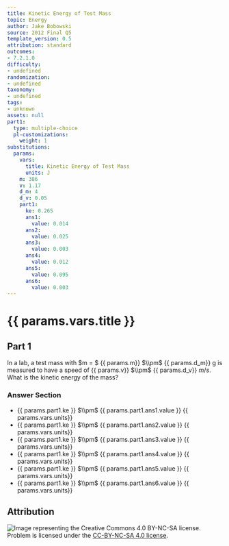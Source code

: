 ```yaml
---
title: Kinetic Energy of Test Mass
topic: Energy
author: Jake Bobowski
source: 2012 Final Q5
template_version: 0.5
attribution: standard
outcomes:
- 7.2.1.0
difficulty:
- undefined
randomization:
- undefined
taxonomy:
- undefined
tags:
- unknown
assets: null
part1:
  type: multiple-choice
  pl-customizations:
    weight: 1
substitutions:
  params:
    vars:
      title: Kinetic Energy of Test Mass
      units: J
    m: 386
    v: 1.17
    d_m: 4
    d_v: 0.05
    part1:
      ke: 0.265
      ans1:
        value: 0.014
      ans2:
        value: 0.025
      ans3:
        value: 0.003
      ans4:
        value: 0.012
      ans5:
        value: 0.095
      ans6:
        value: 0.003
---
```

# {{ params.vars.title }}
## Part 1

In a lab, a test mass with $m = $ {{ params.m}} $\\pm$ {{ params.d_m}} g is measured to have a speed of {{ params.v}} $\\pm$ {{ params.d_v}} $m/s$. What is the kinetic energy of the mass?

### Answer Section

- {{ params.part1.ke }} $\\pm$ {{ params.part1.ans1.value }} {{ params.vars.units}}
- {{ params.part1.ke }} $\\pm$ {{ params.part1.ans2.value }} {{ params.vars.units}}
- {{ params.part1.ke }} $\\pm$ {{ params.part1.ans3.value }} {{ params.vars.units}}
- {{ params.part1.ke }} $\\pm$ {{ params.part1.ans4.value }} {{ params.vars.units}}
- {{ params.part1.ke }} $\\pm$ {{ params.part1.ans5.value }} {{ params.vars.units}}
- {{ params.part1.ke }} $\\pm$ {{ params.part1.ans6.value }} {{ params.vars.units}}

## Attribution

![Image representing the Creative Commons 4.0 BY-NC-SA license.](https://mirrors.creativecommons.org/presskit/buttons/88x31/png/by-nc-sa.png) Problem is licensed under the [CC-BY-NC-SA 4.0 license](https://creativecommons.org/licenses/by-nc-sa/4.0/).
